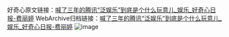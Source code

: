 好奇心原文链接：[喊了三年的腾讯“泛娱乐”到底是个什么玩意儿_娱乐_好奇心日报-费丽婷](https://www.qdaily.com/articles/7937.html)
WebArchive归档链接：[喊了三年的腾讯“泛娱乐”到底是个什么玩意儿_娱乐_好奇心日报-费丽婷](http://web.archive.org/web/20171208104406/http://www.qdaily.com:80/articles/7937.html)
![image](http://ww3.sinaimg.cn/large/007d5XDply1g3wk59mtfkj30u02w74qp)